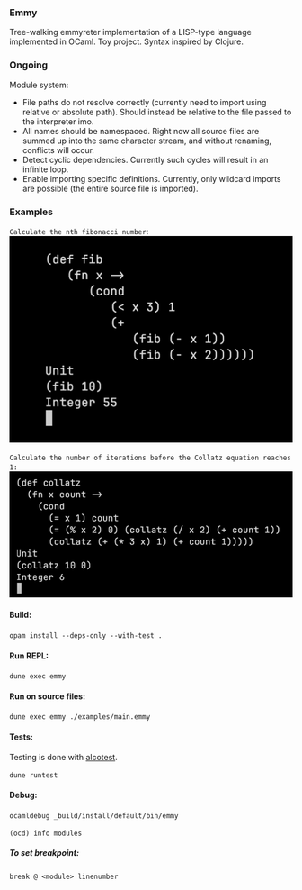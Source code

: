 ### Emmy
Tree-walking emmyreter implementation of a LISP-type language implemented in OCaml. Toy project. Syntax inspired by Clojure. 

### Ongoing
Module system: 
- File paths do not resolve correctly (currently need to import using relative or absolute path). Should instead be relative to the file passed to the interpreter imo.
- All names should be namespaced. Right now all source files are summed up into the same character stream, and without renaming, conflicts will occur.
- Detect cyclic dependencies. Currently such cycles will result in an infinite loop.
- Enable importing specific definitions. Currently, only wildcard imports are possible (the entire source file is imported).


### Examples

`Calculate the nth fibonacci number`:
![](assets/fibonacci.png)

`Calculate the number of iterations before the Collatz equation reaches 1:`
![](assets/collatz.png)

#### Build:

`opam install --deps-only --with-test .`

#### Run REPL:

`dune exec emmy`

#### Run on source files:

`dune exec emmy ./examples/main.emmy`

#### Tests:
Testing is done with [alcotest](https://github.com/mirage/alcotest).

`dune runtest`

#### Debug:

`ocamldebug _build/install/default/bin/emmy`

`(ocd) info modules`

##### To set breakpoint: 

`break @ <module> linenumber`